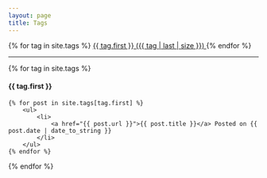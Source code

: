 ```yaml
---
layout: page
title: Tags
---
```


<p>
{% for tag in site.tags %}
<a class="btn" href="{{ '/tags/#' }}{{ tag | first }}" >
	{{ tag.first }} ({{ tag | last | size }}) 
</a>
{% endfor %}
</p>

<hr>

<div>
{% for tag in site.tags %}
<a class="anchor" id="{{ tag.first }}"></a> <h4>{{ tag.first }}</h4>

	{% for post in site.tags[tag.first] %}
		<ul>
		    <li>
		        <a href="{{ post.url }}">{{ post.title }}</a> Posted on {{ post.date | date_to_string }}
		    </li>
		</ul>
	{% endfor %}

{% endfor %}
</div>
